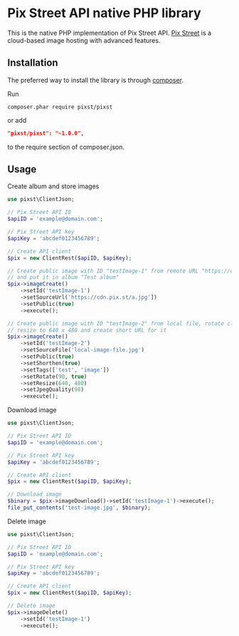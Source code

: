 Pix Street API native PHP library
=================================

This is the native PHP implementation of Pix Street API. [Pix Street](https://pix.st) is a cloud-based image hosting with advanced features.

Installation
------------

The preferred way to install the library is through [composer](http://getcomposer.org/download/).

Run
```
composer.phar require pixst/pixst
```
or add
```json
"pixst/pixst": "~1.0.0",
```
to the require section of composer.json.

Usage
-----

Create album and store images

```php
use pixst\ClientJson;

// Pix Street API ID
$apiID = 'example@domain.com';

// Pix Street API key
$apiKey = 'abcdef0123456789';

// Create API client
$pix = new ClientRest($apiID, $apiKey);

// Create public image with ID "testImage-1" from remote URL "https://cdn.pix.st/a.jpg"
// and put it in album "Test album"
$pix->imageCreate()
    ->setId('testImage-1')
    ->setSourceUrl('https://cdn.pix.st/a.jpg'])
    ->setPublic(true)
    ->execute();

// Create public image with ID "testImage-2" from local file, rotate clockwise by 90°,
// resize to 640 x 480 and create short URL for it
$pix->imageCreate()
    ->setId('testImage-2')
    ->setSourceFile('local-image-file.jpg')
    ->setPublic(true)
    ->setShorthen(true)
    ->setTags(['test', 'image'])
    ->setRotate(90, true)
    ->setResize(640, 480)
    ->setJpegQuality(98)
    ->execute();
```

Download image

```php
use pixst\ClientJson;

// Pix Street API ID
$apiID = 'example@domain.com';

// Pix Street API key
$apiKey = 'abcdef0123456789';

// Create API client
$pix = new ClientRest($apiID, $apiKey);

// Download image
$binary = $pix->imageDownload()->setId('testImage-1')->execute();
file_put_contents('test-image.jpg', $binary);
```

Delete image

```php
use pixst\ClientJson;

// Pix Street API ID
$apiID = 'example@domain.com';

// Pix Street API key
$apiKey = 'abcdef0123456789';

// Create API client
$pix = new ClientRest($apiID, $apiKey);

// Delete image
$pix->imageDelete()
    ->setId('testImage-1')
    ->execute();
```
